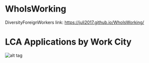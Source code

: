 # WhoIsWorking
DiversityForeignWorkers
link: https://juli2017.github.io/WhoIsWorking/

# LCA Applications by Work City
<img src='img/oracle-aerial=bang.jpg' alt='alt tag' border=0>
